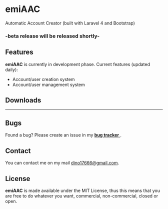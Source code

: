 # emiAAC


Automatic Account Creator (built with Laravel 4 and Bootstrap)
### -beta release will be released shortly-

## Features

<b>emiAAC</b> is currently in development phase.
Current features (updated daily):

* Account/user creation system
* Account/user management system


## Downloads


--------------------------

## Bugs


Found a bug? Please create an issue in my [<b>bug tracker</b> ](https://github.com/larryfour/emiAAC/issues).

## Contact

You can contact me on my mail dino17666@gmail.com.

## License

<b>emiAAC</b> is made available under the MIT License, thus this means that you are free to do whatever you want, commercial, non-commercial, closed or open.






